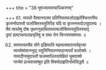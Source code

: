 +++
title = "38 भूमज्यायस्त्वाधिकरणम्"

+++
61. व्यस्तो वैश्वानरात्मा प्रतिनियतफलोदाहृतेश्चिन्तनीयः  
कृत्स्नोपास्तौ फलोक्तिस्स्तुतिरिह यदि वा कृत्स्नरूपोऽप्युपास्यः ।  
मैवं व्यस्तेषु दोषः पृथगनुकथितस्तत्फलोक्तिस्स्तुतिस्स्याद्  
दृष्टं ह्यष्टाकपालप्रभृतिषु च तथा तेन चिन्त्यस्समस्तः ॥

62. सामस्त्यस्यैव योगे द्रढिमवति महावाक्यतात्पर्यवृत्त्या  
व्यस्तेष्वंशाननूद्य स्तुतिनियतनयादान्यपर्यं फलोक्तेः ।  
नामादीनामुपास्तौ फलमवधितयापेक्षितं भूमवाक्ये  
नाप्येवं प्रत्यवायश्श्रुत इति विषमोदाहृतिर्नार्थसिद्ध्यै ॥